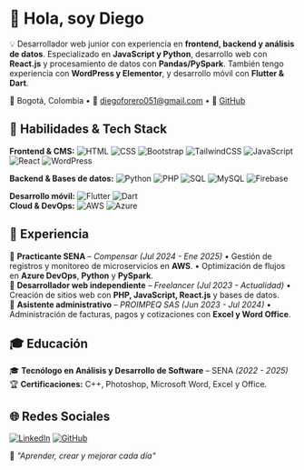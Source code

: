 # 👋 Hola, soy Diego  
💡 Desarrollador web junior con experiencia en **frontend, backend y análisis de datos**. Especializado en **JavaScript y Python**, desarrollo web con **React.js** y procesamiento de datos con **Pandas/PySpark**. También tengo experiencia con **WordPress y Elementor**, y desarrollo móvil con **Flutter & Dart**.  

📍 Bogotá, Colombia • 📧 diegoforero051@gmail.com • 🔗 [GitHub](https://github.com/DiegoF1027)  

## 🚀 Habilidades & Tech Stack  
**Frontend & CMS:** ![HTML](https://img.shields.io/badge/HTML-E34F26?style=for-the-badge&logo=html5&logoColor=white) ![CSS](https://img.shields.io/badge/CSS-1572B6?style=for-the-badge&logo=css3&logoColor=white) ![Bootstrap](https://img.shields.io/badge/Bootstrap-7952B3?style=for-the-badge&logo=bootstrap&logoColor=white) ![TailwindCSS](https://img.shields.io/badge/TailwindCSS-38B2AC?style=for-the-badge&logo=tailwind-css&logoColor=white) ![JavaScript](https://img.shields.io/badge/JavaScript-F7DF1E?style=for-the-badge&logo=javascript&logoColor=black) ![React](https://img.shields.io/badge/React-61DAFB?style=for-the-badge&logo=react&logoColor=black) ![WordPress](https://img.shields.io/badge/WordPress-21759B?style=for-the-badge&logo=wordpress&logoColor=white)  

**Backend & Bases de datos:** ![Python](https://img.shields.io/badge/Python-3776AB?style=for-the-badge&logo=python&logoColor=white) ![PHP](https://img.shields.io/badge/PHP-777BB4?style=for-the-badge&logo=php&logoColor=white) ![SQL](https://img.shields.io/badge/SQL-4479A1?style=for-the-badge&logo=mysql&logoColor=white) ![MySQL](https://img.shields.io/badge/MySQL-4479A1?style=for-the-badge&logo=mysql&logoColor=white) ![Firebase](https://img.shields.io/badge/Firebase-FFCA28?style=for-the-badge&logo=firebase&logoColor=black)  

**Desarrollo móvil:** ![Flutter](https://img.shields.io/badge/Flutter-02569B?style=for-the-badge&logo=flutter&logoColor=white) ![Dart](https://img.shields.io/badge/Dart-0175C2?style=for-the-badge&logo=dart&logoColor=white)  
**Cloud & DevOps:** ![AWS](https://img.shields.io/badge/AWS-232F3E?style=for-the-badge&logo=amazon-aws&logoColor=white) ![Azure](https://img.shields.io/badge/Azure-0078D4?style=for-the-badge&logo=microsoft-azure&logoColor=white)  

## 📌 Experiencia  
📍 **Practicante SENA** – *Compensar* *(Jul 2024 - Ene 2025)* • Gestión de registros y monitoreo de microservicios en **AWS**. • Optimización de flujos en **Azure DevOps**, **Python** y **PySpark**.  
📍 **Desarrollador web independiente** – *Freelancer* *(Jul 2023 - Actualidad)* • Creación de sitios web con **PHP, JavaScript, React.js** y bases de datos.  
📍 **Asistente administrativo** – *PROIMPEQ SAS* *(Jun 2023 - Jul 2024)* • Administración de facturas, pagos y cotizaciones con **Excel y Word Office**.  

## 🎓 Educación  
🎓 **Tecnólogo en Análisis y Desarrollo de Software** – SENA *(2022 - 2025)*  
🏆 **Certificaciones:** C++, Photoshop, Microsoft Word, Excel y Office.  

## 🌐 Redes Sociales  
[![LinkedIn](https://img.shields.io/badge/LinkedIn-0077B5?style=for-the-badge&logo=linkedin&logoColor=white)](https://www.linkedin.com/in/diego-forero-b50998277/) [![GitHub](https://img.shields.io/badge/GitHub-181717?style=for-the-badge&logo=github&logoColor=white)](https://github.com/DiegoF1027)  

🚀 *"Aprender, crear y mejorar cada día"*  
